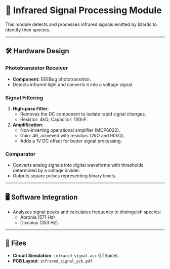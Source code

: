 # 🌈 Infrared Signal Processing Module

This module detects and processes infrared signals emitted by lizards to identify their species.

---

## 🛠️ **Hardware Design**
### **Phototransistor Receiver**
- **Component:** EEEBug phototransistor.
- Detects infrared light and converts it into a voltage signal.

### **Signal Filtering**
1. **High-pass Filter**:
   - Removes the DC component to isolate rapid signal changes.
   - Resistor: 4kΩ, Capacitor: 100nF.
2. **Amplification**:
   - Non-inverting operational amplifier (MCP6022).
   - Gain: 46, achieved with resistors (2kΩ and 90kΩ).
   - Adds a 1V DC offset for better signal processing.

### **Comparator**
- Converts analog signals into digital waveforms with thresholds determined by a voltage divider.
- Outputs square pulses representing binary levels.

---

## 🖥️ **Software Integration**
- Analyzes signal peaks and calculates frequency to distinguish species:
  - Abronia (571 Hz)
  - Dixonius (353 Hz).

---

## 📂 **Files**
- **Circuit Simulation**: `infrared_signal.asc` (LTSpice).
- **PCB Layout**: `infrared_signal_pcb.pdf`.
